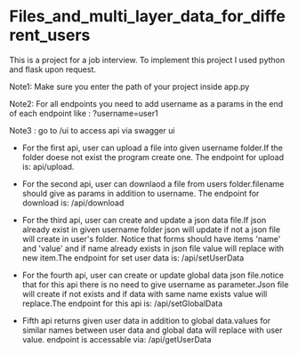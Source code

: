 # Files_and_multi_layer_data_for_different_users
This is a project for a job interview. To implement this project I used python and flask upon request.

Note1: Make sure you enter the path of your project inside app.py

Note2: For all endpoints you need to add username as a params in the end of each endpoint like : ?username=user1

Note3 : go to /ui to access api via swagger ui

* For the first api, user can upload a file into given username folder.If the folder doese not exist the program create one. The endpoint for upload is: api/upload.

* For the second api, user can downlaod a file from users folder.filename should give as params in addition to username. The endpoint for download is: /api/download 

* For the third api, user can create and update a json data file.If json already exist in given username folder json will update if not a json file will create in user's folder. Notice that forms should have items 'name' and 'value' and if name already exists in json file value will replace with new item.The endpoint for set user data is: /api/setUserData 

* For the fourth api, user can create or update global data json file.notice that for this api there is no need to give username as parameter.Json file will create if not exists and if data with same name exists value will replace.The endpoint for this api is: /api/setGlobalData 

* Fifth api returns given user data in addition to global data.values for similar names between user data and global data will replace with user value. endpoint is accessable via: /api/getUserData
